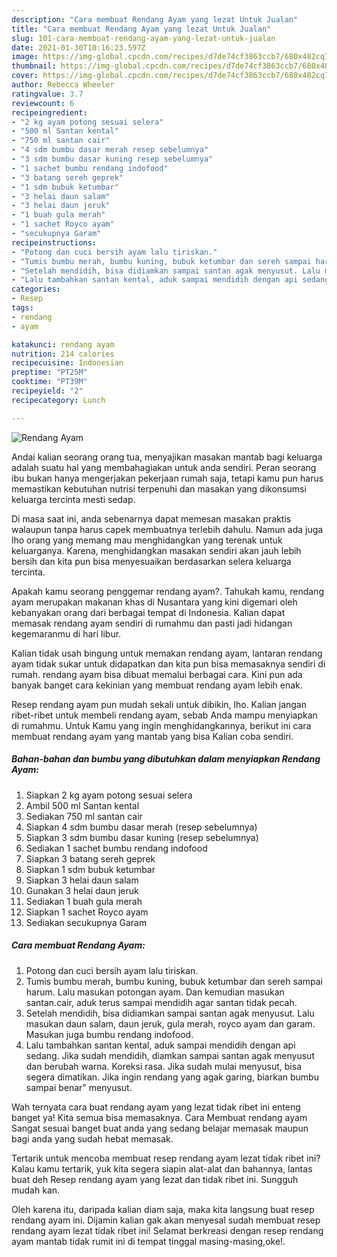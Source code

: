 ```yaml
---
description: "Cara membuat Rendang Ayam yang lezat Untuk Jualan"
title: "Cara membuat Rendang Ayam yang lezat Untuk Jualan"
slug: 101-cara-membuat-rendang-ayam-yang-lezat-untuk-jualan
date: 2021-01-30T10:16:23.597Z
image: https://img-global.cpcdn.com/recipes/d7de74cf3863ccb7/680x482cq70/rendang-ayam-foto-resep-utama.jpg
thumbnail: https://img-global.cpcdn.com/recipes/d7de74cf3863ccb7/680x482cq70/rendang-ayam-foto-resep-utama.jpg
cover: https://img-global.cpcdn.com/recipes/d7de74cf3863ccb7/680x482cq70/rendang-ayam-foto-resep-utama.jpg
author: Rebecca Wheeler
ratingvalue: 3.7
reviewcount: 6
recipeingredient:
- "2 kg ayam potong sesuai selera"
- "500 ml Santan kental"
- "750 ml santan cair"
- "4 sdm bumbu dasar merah resep sebelumnya"
- "3 sdm bumbu dasar kuning resep sebelumnya"
- "1 sachet bumbu rendang indofood"
- "3 batang sereh geprek"
- "1 sdm bubuk ketumbar"
- "3 helai daun salam"
- "3 helai daun jeruk"
- "1 buah gula merah"
- "1 sachet Royco ayam"
- "secukupnya Garam"
recipeinstructions:
- "Potong dan cuci bersih ayam lalu tiriskan."
- "Tumis bumbu merah, bumbu kuning, bubuk ketumbar dan sereh sampai harum. Lalu masukan potongan ayam. Dan kemudian masukan santan.cair, aduk terus sampai mendidih agar santan tidak pecah."
- "Setelah mendidih, bisa didiamkan sampai santan agak menyusut. Lalu masukan daun salam, daun jeruk, gula merah, royco ayam dan garam. Masukan juga bumbu rendang indofood."
- "Lalu tambahkan santan kental, aduk sampai mendidih dengan api sedang. Jika sudah mendidih, diamkan sampai santan agak menyusut dan berubah warna. Koreksi rasa. Jika sudah mulai menyusut, bisa segera dimatikan. Jika ingin rendang yang agak garing, biarkan bumbu sampai benar&#34; menyusut."
categories:
- Resep
tags:
- rendang
- ayam

katakunci: rendang ayam 
nutrition: 214 calories
recipecuisine: Indonesian
preptime: "PT25M"
cooktime: "PT39M"
recipeyield: "2"
recipecategory: Lunch

---
```



![Rendang Ayam](https://img-global.cpcdn.com/recipes/d7de74cf3863ccb7/680x482cq70/rendang-ayam-foto-resep-utama.jpg)

Andai kalian seorang orang tua, menyajikan masakan mantab bagi keluarga adalah suatu hal yang membahagiakan untuk anda sendiri. Peran seorang ibu bukan hanya mengerjakan pekerjaan rumah saja, tetapi kamu pun harus memastikan kebutuhan nutrisi terpenuhi dan masakan yang dikonsumsi keluarga tercinta mesti sedap.

Di masa  saat ini, anda sebenarnya dapat memesan masakan praktis walaupun tanpa harus capek membuatnya terlebih dahulu. Namun ada juga lho orang yang memang mau menghidangkan yang terenak untuk keluarganya. Karena, menghidangkan masakan sendiri akan jauh lebih bersih dan kita pun bisa menyesuaikan berdasarkan selera keluarga tercinta. 



Apakah kamu seorang penggemar rendang ayam?. Tahukah kamu, rendang ayam merupakan makanan khas di Nusantara yang kini digemari oleh kebanyakan orang dari berbagai tempat di Indonesia. Kalian dapat memasak rendang ayam sendiri di rumahmu dan pasti jadi hidangan kegemaranmu di hari libur.

Kalian tidak usah bingung untuk memakan rendang ayam, lantaran rendang ayam tidak sukar untuk didapatkan dan kita pun bisa memasaknya sendiri di rumah. rendang ayam bisa dibuat memalui berbagai cara. Kini pun ada banyak banget cara kekinian yang membuat rendang ayam lebih enak.

Resep rendang ayam pun mudah sekali untuk dibikin, lho. Kalian jangan ribet-ribet untuk membeli rendang ayam, sebab Anda mampu menyiapkan di rumahmu. Untuk Kamu yang ingin menghidangkannya, berikut ini cara membuat rendang ayam yang mantab yang bisa Kalian coba sendiri.

<!--inarticleads1-->

##### Bahan-bahan dan bumbu yang dibutuhkan dalam menyiapkan Rendang Ayam:

1. Siapkan 2 kg ayam potong sesuai selera
1. Ambil 500 ml Santan kental
1. Sediakan 750 ml santan cair
1. Siapkan 4 sdm bumbu dasar merah (resep sebelumnya)
1. Siapkan 3 sdm bumbu dasar kuning (resep sebelumnya)
1. Sediakan 1 sachet bumbu rendang indofood
1. Siapkan 3 batang sereh geprek
1. Siapkan 1 sdm bubuk ketumbar
1. Siapkan 3 helai daun salam
1. Gunakan 3 helai daun jeruk
1. Sediakan 1 buah gula merah
1. Siapkan 1 sachet Royco ayam
1. Sediakan secukupnya Garam




<!--inarticleads2-->

##### Cara membuat Rendang Ayam:

1. Potong dan cuci bersih ayam lalu tiriskan.
1. Tumis bumbu merah, bumbu kuning, bubuk ketumbar dan sereh sampai harum. Lalu masukan potongan ayam. Dan kemudian masukan santan.cair, aduk terus sampai mendidih agar santan tidak pecah.
1. Setelah mendidih, bisa didiamkan sampai santan agak menyusut. Lalu masukan daun salam, daun jeruk, gula merah, royco ayam dan garam. Masukan juga bumbu rendang indofood.
1. Lalu tambahkan santan kental, aduk sampai mendidih dengan api sedang. Jika sudah mendidih, diamkan sampai santan agak menyusut dan berubah warna. Koreksi rasa. Jika sudah mulai menyusut, bisa segera dimatikan. Jika ingin rendang yang agak garing, biarkan bumbu sampai benar&#34; menyusut.




Wah ternyata cara buat rendang ayam yang lezat tidak ribet ini enteng banget ya! Kita semua bisa memasaknya. Cara Membuat rendang ayam Sangat sesuai banget buat anda yang sedang belajar memasak maupun bagi anda yang sudah hebat memasak.

Tertarik untuk mencoba membuat resep rendang ayam lezat tidak ribet ini? Kalau kamu tertarik, yuk kita segera siapin alat-alat dan bahannya, lantas buat deh Resep rendang ayam yang lezat dan tidak ribet ini. Sungguh mudah kan. 

Oleh karena itu, daripada kalian diam saja, maka kita langsung buat resep rendang ayam ini. Dijamin kalian gak akan menyesal sudah membuat resep rendang ayam lezat tidak ribet ini! Selamat berkreasi dengan resep rendang ayam mantab tidak rumit ini di tempat tinggal masing-masing,oke!.

